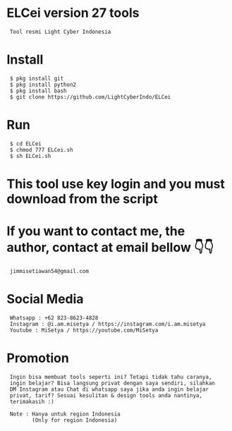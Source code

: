 # ELCei version 27 tools
     Tool resmi Light Cyber Indonesia
# Install
     $ pkg install git
     $ pkg install python2
     $ pkg install bash
     $ git clone https://github.com/LightCyberIndo/ELCei
# Run
     $ cd ELCei
     $ chmod 777 ELCei.sh
     $ sh ELCei.sh

# This tool use key login and you must download from the script
# If you want to contact me, the author, contact at email bellow 👇👇
     jimmisetiawan54@gmail.com

# Social Media
     Whatsapp : +62 823-8623-4828
     Instagram : @i.am.misetya / https://instagram.com/i.am.misetya
     Youtube : MiSetya / https://youtube.com/MiSetya

# Promotion
     Ingin bisa membuat tools seperti ini? Tetapi tidak tahu caranya,
     ingin belajar? Bisa langsung privat dengan saya sendiri, silahkan
     DM Instagram atau Chat di whatsapp saya jika anda ingin belajar
     privat, tarif? Sesuai kesulitan & design tools anda nantinya,
     terimakasih :)

     Note : Hanya untuk region Indonesia
            (Only for region Indonesia)
